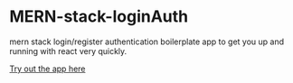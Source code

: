 # MERN-stack-loginAuth
mern stack login/register authentication boilerplate app to get you up and running with react very  quickly.

[Try out the app here](https://mern-stack-auth.herokuapp.com/ "mernstack-auth app")
